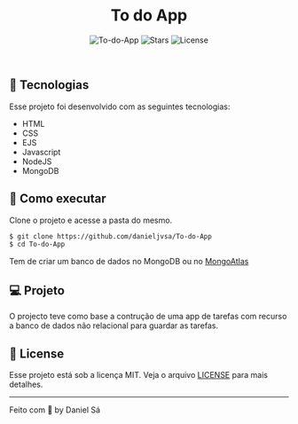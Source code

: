 <h1 align="center">
   To do App
</h1>

<p align="center">
  <img src="https://img.shields.io/static/v1?label=App&message=To-do-App&color=8257E5&labelColor=000000" alt="To-do-App" />
  
  <img src="https://img.shields.io/github/stars/danieljvsa/To-do-App?label=stars&message=MIT&color=8257E5&labelColor=000000" alt="Stars">

  <img  src="https://img.shields.io/static/v1?label=license&message=MIT&color=8257E5&labelColor=000000" alt="License">   
</p>

<br>

## 🧪 Tecnologias

Esse projeto foi desenvolvido com as seguintes tecnologias:

- HTML
- CSS
- EJS
- Javascript
- NodeJS
- MongoDB

## 🚀 Como executar

Clone o projeto e acesse a pasta do mesmo.

```bash
$ git clone https://github.com/danieljvsa/To-do-App
$ cd To-do-App
```
Tem de criar um banco de dados no MongoDB ou no [MongoAtlas](https://www.mongodb.com/) 

## 💻 Projeto

O projecto teve como base a contrução de uma app de tarefas com recurso a banco de dados não relacional para guardar as tarefas.


## 📝 License

Esse projeto está sob a licença MIT. Veja o arquivo [LICENSE](LICENSE.md) para mais detalhes.

---

Feito com 💜 by Daniel Sá 
